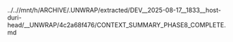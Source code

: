 ../..//mnt/h/ARCHIVE/.UNWRAP/extracted/DEV__2025-08-17__1833__host-duri-head/__UNWRAP/4c2a68f476/CONTEXT_SUMMARY_PHASE8_COMPLETE.md